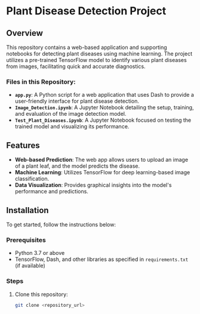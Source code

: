 # Plant Disease Detection Project

## Overview
This repository contains a web-based application and supporting notebooks for detecting plant diseases using machine learning. The project utilizes a pre-trained TensorFlow model to identify various plant diseases from images, facilitating quick and accurate diagnostics.

### Files in this Repository:
- **`app.py`**: A Python script for a web application that uses Dash to provide a user-friendly interface for plant disease detection.
- **`Image_Detection.ipynb`**: A Jupyter Notebook detailing the setup, training, and evaluation of the image detection model.
- **`Test_Plant_Diseases.ipynb`**: A Jupyter Notebook focused on testing the trained model and visualizing its performance.

## Features
- **Web-based Prediction**: The web app allows users to upload an image of a plant leaf, and the model predicts the disease.
- **Machine Learning**: Utilizes TensorFlow for deep learning-based image classification.
- **Data Visualization**: Provides graphical insights into the model's performance and predictions.

## Installation
To get started, follow the instructions below:

### Prerequisites
- Python 3.7 or above
- TensorFlow, Dash, and other libraries as specified in `requirements.txt` (if available)

### Steps
1. Clone this repository:
   ```bash
   git clone <repository_url>
